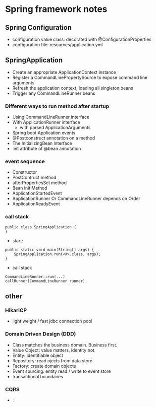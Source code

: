 # Spring framework notes

## Spring Configuration
* configuration value class: decorated with @ConfigurationProperties
* configuration file: resources/application.yml

## SpringApplication
* Create an appropriate ApplicationContext instance
* Register a CommandLinePropertySource to expose command line arguments
* Refresh the application context, loading all singleton beans
* Trigger any CommandLineRunner beans

### Different ways to run method after startup
* Using CommandLineRunner interface
* With ApplicationRunner interface
    * with parsed ApplicationArguments
* Spring boot Application events
* @Postconstruct annotation on a method
* The InitializingBean Interface
* Init attribute of @bean annotation

### event sequence
* Constructor
* PostContruct method
* afterPropertiesSet method
* Bean init Method
* ApplicationStartedEvent
* ApplicationRunner Or CommandLineRunner depends on Order
* ApplicationReadyEvent

### call stack
```
public class SpringApplication {
}
```

* start:
```
public static void main(String[] args) {
    SpringApplication.run(<X>.class, args);
}
```

* call stack
```
CommandLineRunner::run(...)
callRunner(CommandLineRunner runner)
```

## other

### HikariCP
* light weight / fast jdbc connection pool

### Domain Driven Design (DDD)
* Class matches the business domain. Business first.
* Value Object: value matters, identity not.
* Entity: identifiable object
* Repository: read ojects from data store
* Factory: create domain objects
* Event sourcing: entity read / write to event store
* transactional boundaries

### CQRS
* :